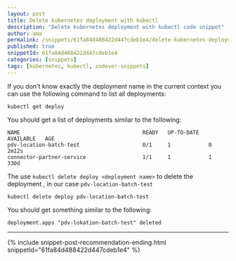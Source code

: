 ```yaml
---
layout: post
title: Delete kubernetes deployment with kubectl
description: "Delete kubernetes deployment with kubectl code snippet"
author: ama
permalink: /snippets/61fa84d488422d447cdeb1e4/delete-kubernetes-deployment-with-kubectl
published: true
snippetId: 61fa84d488422d447cdeb1e4
categories: [snippets]
tags: [kubernetes, kubectl, codever-snippets]
---
```


If you don't know exactly the deployment name in the current context you can use the following command to list all deployments:

```shell
kubectl get deploy
```

You should get a list of deployments similar to the following:

```
NAME                                       READY   UP-TO-DATE   AVAILABLE   AGE
pdv-location-batch-test                    0/1     1            0           2m12s
connector-partner-service                  1/1     1            1           330d
```

The use `kubectl delete deploy <deployment name>` to delete the deployment , in our case `pdv-location-batch-test`

```shell
kubectl delete deploy pdv-location-batch-test
```

You should get something similar to the following:

```
deployment.apps "pdv-lokation-batch-test" deleted
```

<hr/>

 {% include snippet-post-recommendation-ending.html snippetId="61fa84d488422d447cdeb1e4" %}

